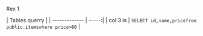

#ex 1



| Tables         querry  |
| ------------- | -----:|
| col 3 is      | ```SELECT id,name,pricefrom public.itemswhere price>80``` |
